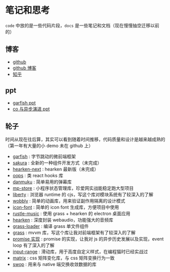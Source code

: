 # 笔记和思考
`code` 中放的是一些代码片段，`docs` 是一些笔记和文档（现在慢慢抽空迁移以前的）

## 博客

- [github](https://github.com/imtaotao)
- [github 博客](https://github.com/imtaotao/Blogs/issues)
- [知乎](https://www.zhihu.com/people/chen-tao-2-78)

## ppt

- [garfish ppt](https://docs.google.com/presentation/d/1XDoM1zgPEwnE5SpyBsmEz2OoMpBHaVneRjZyxU4PZ2E/edit)
- [co 与异步演进 ppt](https://imtaotao.github.io/co-share/)

## 轮子

时间从现在往后算，其实可以看到随着时间推移，代码质量和设计是越来越成熟的（第一年有大量的小 demo 未在 github 上）

- [garfish](https://github.com/bytedance/garfish) : 字节跳动的微前端框架
- [sakura](https://github.com/imtaotao/sakura) : 全新的一种组件开发方式（未完成）
- [hearken-next](https://github.com/imtaotao/hearken-next) : hearken 最新版（未完成）
- [oops](https://github.com/imtaotao/oops) : 类 react hooks 库
- [danmuku](https://github.com/imtaotao/danmuku) : 简单易用的弹幕库
- [mp-store](https://github.com/imtaotao/mp-store) : 小程序状态管理库，珍爱网实战能稳定跑大型项目
- [liberty](https://github.com/imtaotao/liberty) : 浏览器 runtime 的 cjs，写这个库对模块系统有了较深入的了解
- [wobbly](https://github.com/imtaotao/wobbly) : 简单的动画库，用来验证副作用隔离的设计模式
- [icon-font](https://github.com/imtaotao/icon-font) : 简单的 icon font 生成库，方便项目中使用
- [rustle-music](https://github.com/imtaotao/rustle-music) : 使用 grass + hearken 的 electron 桌面应用
- [hearken](https://github.com/imtaotao/hearken) : 深度封装 webaudio，功能强大的音频库
- [grass-loader](https://github.com/imtaotao/grass-loader) : 编译 grass 单文件组件
- [grass](https://github.com/imtaotao/Grass) : mvvm 库，写这个库让我对前端框架有了较深入的了解
- [promise 实现](https://github.com/imtaotao/promise) : promise 的实现，让我对 js 的异步历史发展以及实现，event loop 有了深入的了解
- [input-range](https://github.com/imtaotao/input-range) : 滑动库，用于高度自定义样式，在编程猫时已经实战过
- [matrix](https://github.com/imtaotao/matrix) : css 矩阵变化库，与 css 矩阵变换行为一致
- [swop](https://github.com/imtaotao/Swop) : 用来与 native 端交换收敛数据的库
